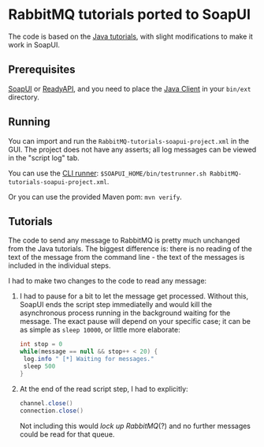 # RabbitMQ tutorials ported to SoapUI

The code is based on the [Java tutorials](http://www.rabbitmq.com/tutorials), with slight modifications to make it work in SoapUI.

## Prerequisites

[SoapUI](https://www.soapui.org/downloads/soapui.html) or [ReadyAPI](https://smartbear.com/product/ready-api/overview/), and you need to place the [Java Client](http://www.rabbitmq.com/download.html#clients) in your `bin/ext` directory.

## Running

You can import and run the `RabbitMQ-tutorials-soapui-project.xml` in the GUI. The project does not have any asserts; all log messages can be viewed in the "script log" tab.

You can use the [CLI runner](https://www.soapui.org/test-automation/running-from-command-line/functional-tests.html): `$SOAPUI_HOME/bin/testrunner.sh RabbitMQ-tutorials-soapui-project.xml`.

Or you can use the provided Maven pom: `mvn verify`.

## Tutorials

The code to send any message to RabbitMQ is pretty much unchanged from the Java tutorials. The biggest difference is: there is no reading of the text of the message from the command line - the text of the messages is included in the individual steps.

I had to make two changes to the code to read any message:

1. I had to pause for a bit to let the message get processed. Without this, SoapUI ends the script step immediatelly and would kill the asynchronous process running in the background waiting for the message. The exact pause will depend on your specific case; it can be as simple as `sleep 10000`, or little more elaborate:

   ```groovy
   int stop = 0
   while(message == null && stop++ < 20) {
   	log.info " [*] Waiting for messages."
   	sleep 500
   }
   ```

2. At the end of the read script step, I had to explicitly:

   ```groovy
   channel.close()
   connection.close()
   ```

   Not including this would *lock up RabbitMQ*(?) and no further messages could be read for that queue.

